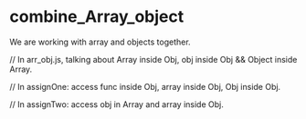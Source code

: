 # combine_Array_object
We are working with array and objects together.

// In arr_obj.js, talking about Array inside Obj, obj inside Obj && Object inside Array.

// In assignOne: access func inside Obj, array inside Obj, Obj inside Obj.

// In assignTwo: access obj in Array and array inside Obj.